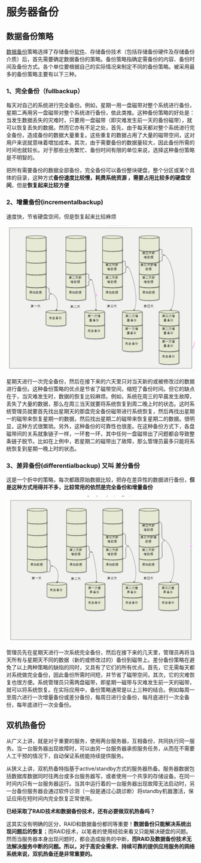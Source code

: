 # 服务器备份

## 数据备份策略

[数据备份](https://baike.baidu.com/item/数据备份/10510214)策略选择了存储备份[软件](https://baike.baidu.com/item/软件/12053)、存储备份技术（包括存储备份硬件及存储备份介质）后，首先需要确定数据备份的策略。备份策略指确定需备份的内容、备份时间及备份方式。各个单位要根据自己的实际情况来制定不同的备份策略。被采用最多的备份策略主要有以下三种。

### 1、完全备份（fullbackup）

每天对自己的系统进行完全备份。例如，星期一用一盘磁带对整个系统进行备份，星期二再用另一盘磁带对整个系统进行备份，依此类推。这种备份策略的好处是：当发生数据丢失的灾难时，只要用一盘磁带（即灾难发生前一天的备份磁带），就可以恢复丢失的数据。然而它亦有不足之处，首先，由于每天都对整个系统进行完全备份，造成备份的数据大量重复。这些重复的数据占用了大量的磁带空间，这对用户来说就意味着增加成本。其次，由于需要备份的数据量较大，因此备份所需的时间也就较长。对于那些业务繁忙、备份时间有限的单位来说，选择这种备份策略是不明智的。

​	把所有需要备份的数据全部备份，完全备份可以备份整块硬盘，整个分区或某个具体的目录，这种方式**备份速度比较慢，耗费系统资源 ，**需要**占用比较多的硬盘空间**，但是**恢复起来比较方便**

### 2、增量备份(incrementalbackup)

速度快，节省硬盘空间，但是恢复起来比较麻烦

![000954_I3FK_2988360.png](Imag/000954_I3FK_2988360.png)

星期天进行一次完全备份，然后在接下来的六天里只对当天新的或被修改过的数据进行备份。这种备份策略的优点是节省了磁带空间，缩短了备份时间。但它的缺点在于，当灾难发生时，数据的恢复比较麻烦。例如，系统在周三的早晨发生故障，丢失了大量的数据，那么在周三当天就要将系统恢复到周二晚上时的状态。这时系统管理员就要首先找出星期天的那盘完全备份磁带进行系统恢复，然后再找出星期一的磁带来恢复星期一的数据，然后找出星期二的磁带来恢复星期二的数据。很明显，这种方式很繁琐。另外，这种备份的可靠性也很差。在这种备份方式下，各盘磁带间的关系就象链子一样，一环套一环，其中任何一盘磁带出了问题都会导致整条链子脱节。比如在上例中，若星期二的磁带出了故障，那么管理员最多只能将系统恢复到星期一晚上时的状态。

### 3、差异备份(differentialbackup) 又叫 差分备份

​	这是一个折中的策略，每次都跟原始数据比较，把存在差异性的数据进行备份，**但是这种方式用得并不多，比较常用的依然是完全备份和增量备份**

![000848_xCsJ_2988360.png](Imag/000848_xCsJ_2988360.png)

管理员先在星期天进行一次系统完全备份，然后在接下来的几天里，管理员再将当天所有与星期天不同的数据（新的或修改过的）备份到磁带上。差分备份策略在避免了以上两种策略的缺陷的同时，又具有了它们的所有优点。首先，它无需每天都对系统做完全备份，因此备份所需时间短，并节省了磁带空间，其次，它的灾难恢复也很方便。系统管理员只需两盘磁带，即星期一磁带与灾难发生前一天的磁带，就可以将系统恢复。在实际应用中，备份策略通常是以上三种的结合。例如每周一至周六进行一次增量备份或差分备份，每周日进行全备份，每月底进行一次全备份，每年底进行一次全备份。

## 双机热备份

​	从广义上讲，就是对于重要的服务，使用两台服务器，互相备份，共同执行同一服务。当一台服务器出现故障时，可以由另一台服务器承担服务任务，从而在不需要人工干预的情况下，自动保证系统能持续提供服务。

​	从狭义上讲，双机热备特指基于active/standby方式的服务器热备。服务器数据包括数据库数据同时往两台或多台服务器写，或者使用一个共享的存储设备。在同一时间内只有一台服务器运行。当其中运行着的一台服务器出现故障无法启动时，另一台备份服务器会通过软件诊测（一般是通过心跳诊断）将standby机器激活，保证应用在短时间内完全恢复正常使用。

**已经采取了RAID技术和数据备份技术，还有必要做双机热备吗？**

​	这其实没有明确的区分，RAID和数据备份都同等重要！**数据备份只能解决系统出现问题后的恢复**；而RAID技术，以笔者的使用经验来看又只能解决硬盘的问题。然而当服务器本身出现问题时，都会造成服务的中断，**而RAID及数据备份技术无法解决服务中断的问题。所以，对于高安全需求、持续可靠的提供应用服务的网络系统来说，双机热备还是非常重要的。**

